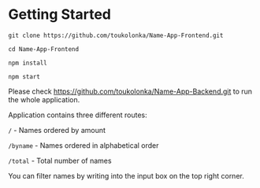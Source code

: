 # Getting Started

`git clone https://github.com/toukolonka/Name-App-Frontend.git`

`cd Name-App-Frontend`

`npm install`

`npm start`

Please check https://github.com/toukolonka/Name-App-Backend.git to run the whole application.

Application contains three different routes:

`/` - Names ordered by amount

`/byname` - Names ordered in alphabetical order

`/total` - Total number of names

You can filter names by writing into the input box on the top right corner.
